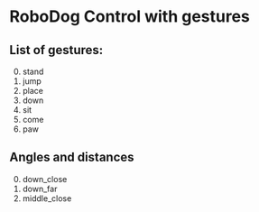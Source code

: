 # RoboDog Control with gestures

## List of gestures:

0. stand 
1. jump
2. place
3. down
4. sit
5. come
6. paw


## Angles and distances

0. down_close
1. down_far
2. middle_close